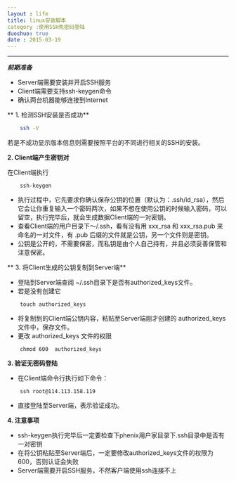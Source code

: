 ```yaml
---
layout : life
title: linux安装脚本
category :使用SSH免密码登陆
duoshuo: true
date : 2015-03-19
---
```


<!-- more -->

******


***前期准备***

* Server端需要安装并开启SSH服务
* Client端需要支持ssh-keygen命令
* 确认两台机器能够连接到Internet

** 1.  检测SSH安装是否成功**

```sh
	ssh -V  
```

若是不成功显示版本信息则需要按照平台的不同进行相关的SSH的安装。

**2. Client端产生密钥对**

在Client端执行

```
	ssh-keygen 
```

* 执行过程中，它先要求你确认保存公钥的位置（默认为：.ssh/id_rsa），然后它会让你重复输入一个密码两次，如果不想在使用公钥的时候输入密码，可以留空，执行完毕后，就会生成数据Client端的一对密钥。
* 查看Client端的用户目录下～/.ssh，看有没有用 xxx_rsa 和 xxx_rsa.pub 来命名的一对文件，有 .pub 后缀的文件就是公钥，另一个文件则是密钥。
* 公钥是公开的，不需要保密，而私钥是由个人自己持有，并且必须妥善保管和注意保密。

** 3. 将Client生成的公钥复制到Server端**

* 登陆到Server端查阅 ~/.ssh目录下是否有authorized_keys文件。
* 若是没有创建它

```
	touch authorized_keys 
```

* 将复制到的Client端公钥内容，粘贴至Server端刚才创建的 authorized_keys 文件中，保存文件。
* 更改 authorized_keys 文件的权限

```
	chmod 600  authorized_keys
```

**3. 验证无密码登陆**

* 在Client端命令行执行如下命令：

```
	ssh root@114.113.158.119
```

* 直接登陆至Server端，表示验证成功。

**4. 注意事项**

* ssh-keygen执行完毕后一定要检查下phenix用户家目录下.ssh目录中是否有一对密钥
* 在将公钥粘贴至Server端后，一定要修改authorized_keys文件的权限为600，否则认证会失败
* Server端需要开启SSH服务，不然客户端使用ssh连接不上
